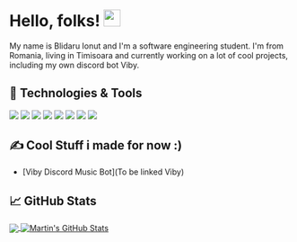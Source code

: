 # Hello, folks! <img src="https://c.tenor.com/SNL9_xhZl9oAAAAi/waving-hand-joypixels.gif" width="30px">

My name is Blidaru Ionut and I'm a software engineering student. I'm from Romania, living in Timisoara and currently working on a lot of cool projects, including my own discord bot Viby.

## 🔧 Technologies & Tools
![](https://img.shields.io/badge/Editor-VSCode-informational?style=flat&logo=vscode-idea&logoColor=white&color=2bbc8a)
![](https://img.shields.io/badge/Code-C++-informational?style=flat&logo=c++&logoColor=white&color=2bbc8a)
![](https://img.shields.io/badge/Code-JavaScript-informational?style=flat&logo=javascript&logoColor=white&color=2bbc8a)
![](https://img.shields.io/badge/Code-PHP-informational?style=flat&logo=php&logoColor=white&color=2bbc8a)
![](https://img.shields.io/badge/Code-React-informational?style=flat&logo=react&logoColor=white&color=2bbc8a)
![](https://img.shields.io/badge/Database-MySQL-informational?style=flat&logo=mysql&logoColor=white&color=2bbc8a)
![](https://img.shields.io/badge/Database-NoSQL-informational?style=flat&logo=mongodb&logoColor=white&color=2bbc8a)
![](https://img.shields.io/badge/Cloud-AWS-informational?style=flat&logo=aws&logoColor=white&color=2bbc8a)

## &#x270d; Cool Stuff i made for now :)
- [Viby Discord Music Bot](To be linked Viby)

## &#x1f4c8; GitHub Stats

<a href="https://github.com/CrySteRz/CrySteRz">
  <img align="center" src="https://github-readme-stats.vercel.app/api/top-langs/?username=CrySteRz&hide=java,html,tex&title_color=ffffff&text_color=c9cacc&icon_color=2bbc8a&bg_color=1d1f21&langs_count=3" />
</a>
<a href="https://github.com/CrySteRz/CrySteRz">
  <img align="center" src="https://github-readme-stats.vercel.app/api?username=CrySteRz&show_icons=true&line_height=27&count_private=true&title_color=ffffff&text_color=c9cacc&icon_color=2bbc8a&bg_color=1d1f21" alt="Martin's GitHub Stats" />
</a>
